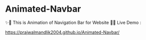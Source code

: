 # Animated-Navbar
✨🧩 This is Animation of Navigation Bar for Website 🌈✨ Live Demo  : 

https://prajwalmandlik2004.github.io/Animated-Navbar/
